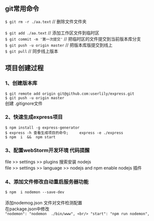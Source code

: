 ##  git常用命令 
`$ git rm -r ./aa.text`  // 删除文件文件夹
<br/>  
`$ git add ./aa.text`  // 添加工作区文件到临时区
<br/>
`$ git commit -m '第一次提交'`  //  把临时区的文件提交到当前版本库分支
<br/>
`$ git push -u origin master`  // 把版本库版提交到线上
<br/>
`$ git pull` // 同步线上版本

## 项目创建过程

### 1、创建版本库    
`$ git remote add origin git@github.com:userlily/express.git`
<br/>
`$ git push -u origin master`
<br/>
创建   .gitignore文件   
### 2、快速生成express项目
`$ npm install -g express-generator`
<br/> 
`$ express -h 查看生成项目的命令;     express -e ./express`
<br/>
`$ npm  i  &&  npm start`
<br/>  
### 3、配置webStorm开发环境 代码提醒
file >> settings >> plugins  搜索安装 nodejs
<br/>
file >> settings >> language >> nodejs and npm     enable nodejs 插件  
### 4、添加文件修改自动重启服务器功能
`$ npm  i nodemon --save-dev`  
</br>
添加nodemog.json 文件对文件检测配置
<br/>
在package.json中修改
<br/>
`"nodemon": "nodemon  ./bin/www",
<br/>
"start": "npm run nodemon",`